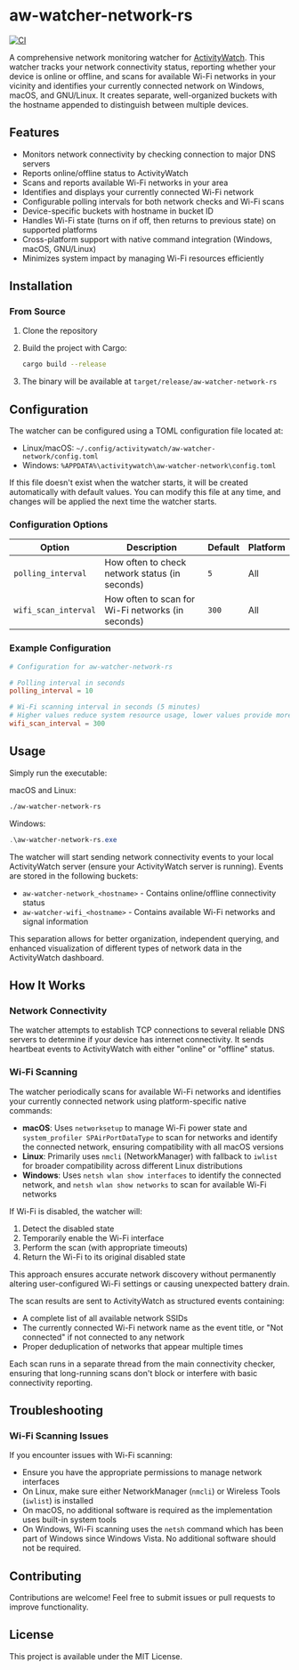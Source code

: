 # aw-watcher-network-rs

[![CI](https://github.com/0xbrayo/aw-watcher-network-rs/actions/workflows/ci.yml/badge.svg)](https://github.com/0xbrayo/aw-watcher-network-rs/actions/workflows/ci.yml)

A comprehensive network monitoring watcher for [ActivityWatch](https://activitywatch.net/). This watcher tracks your network connectivity status, reporting whether your device is online or offline, and scans for available Wi-Fi networks in your vicinity and identifies your currently connected network on Windows, macOS, and GNU/Linux. It creates separate, well-organized buckets with the hostname appended to distinguish between multiple devices.

## Features

* Monitors network connectivity by checking connection to major DNS servers
* Reports online/offline status to ActivityWatch
* Scans and reports available Wi-Fi networks in your area
* Identifies and displays your currently connected Wi-Fi network
* Configurable polling intervals for both network checks and Wi-Fi scans
* Device-specific buckets with hostname in bucket ID
* Handles Wi-Fi state (turns on if off, then returns to previous state) on supported platforms
* Cross-platform support with native command integration (Windows, macOS, GNU/Linux)
* Minimizes system impact by managing Wi-Fi resources efficiently

## Installation

### From Source

1. Clone the repository
2. Build the project with Cargo:

   ```bash
   cargo build --release
   ```
3. The binary will be available at `target/release/aw-watcher-network-rs`

## Configuration

The watcher can be configured using a TOML configuration file located at:

- Linux/macOS: `~/.config/activitywatch/aw-watcher-network/config.toml`
- Windows: `%APPDATA%\activitywatch\aw-watcher-network\config.toml`

If this file doesn't exist when the watcher starts, it will be created automatically with default values. You can modify this file at any time, and changes will be applied the next time the watcher starts.

### Configuration Options

| Option               | Description                                       | Default | Platform |
| -------------------- | ------------------------------------------------- | ------- | -------- |
| `polling_interval`   | How often to check network status (in seconds)    | `5`     | All      |
| `wifi_scan_interval` | How often to scan for Wi-Fi networks (in seconds) | `300`   | All      |

### Example Configuration

```toml
# Configuration for aw-watcher-network-rs

# Polling interval in seconds
polling_interval = 10

# Wi-Fi scanning interval in seconds (5 minutes)
# Higher values reduce system resource usage, lower values provide more frequent updates
wifi_scan_interval = 300
```

## Usage

Simply run the executable:

macOS and Linux:

```bash
./aw-watcher-network-rs
```

Windows:

```powershell
.\aw-watcher-network-rs.exe
```

The watcher will start sending network connectivity events to your local ActivityWatch server (ensure your ActivityWatch server is running). Events are stored in the following buckets:

- `aw-watcher-network_<hostname>` - Contains online/offline connectivity status
- `aw-watcher-wifi_<hostname>` - Contains available Wi-Fi networks and signal information

This separation allows for better organization, independent querying, and enhanced visualization of different types of network data in the ActivityWatch dashboard.

## How It Works

### Network Connectivity

The watcher attempts to establish TCP connections to several reliable DNS servers to determine if your device has internet connectivity. It sends heartbeat events to ActivityWatch with either "online" or "offline" status.

### Wi-Fi Scanning

The watcher periodically scans for available Wi-Fi networks and identifies your currently connected network using platform-specific native commands:

- **macOS**: Uses `networksetup` to manage Wi-Fi power state and `system_profiler SPAirPortDataType` to scan for networks and identify the connected network, ensuring compatibility with all macOS versions
- **Linux**: Primarily uses `nmcli` (NetworkManager) with fallback to `iwlist` for broader compatibility across different Linux distributions
- **Windows**: Uses `netsh wlan show interfaces` to identify the connected network, and `netsh wlan show networks` to scan for available Wi-Fi networks

If Wi-Fi is disabled, the watcher will:

1. Detect the disabled state
2. Temporarily enable the Wi-Fi interface
3. Perform the scan (with appropriate timeouts)
4. Return the Wi-Fi to its original disabled state

This approach ensures accurate network discovery without permanently altering user-configured Wi-Fi settings or causing unexpected battery drain.

The scan results are sent to ActivityWatch as structured events containing:

- A complete list of all available network SSIDs
- The currently connected Wi-Fi network name as the event title, or "Not connected" if not connected to any network
- Proper deduplication of networks that appear multiple times

Each scan runs in a separate thread from the main connectivity checker, ensuring that long-running scans don't block or interfere with basic connectivity reporting.

## Troubleshooting

### Wi-Fi Scanning Issues

If you encounter issues with Wi-Fi scanning:

- Ensure you have the appropriate permissions to manage network interfaces
- On Linux, make sure either NetworkManager (`nmcli`) or Wireless Tools (`iwlist`) is installed
- On macOS, no additional software is required as the implementation uses built-in system tools
- On Windows, Wi-Fi scanning uses the `netsh` command which has been part of Windows since Windows Vista. No additional software should not be required.

## Contributing

Contributions are welcome! Feel free to submit issues or pull requests to improve functionality.

## License

This project is available under the MIT License.
